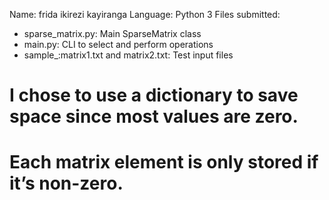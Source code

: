 Name: frida ikirezi kayiranga
Language: Python 3
Files submitted:
- sparse_matrix.py: Main SparseMatrix class
- main.py: CLI to select and perform operations
- sample_:matrix1.txt and matrix2.txt: Test input files
# I chose to use a dictionary to save space since most values are zero.
# Each matrix element is only stored if it’s non-zero.

